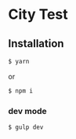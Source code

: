 # City Test
## Installation
```sh
$ yarn
```
or
```sh
$ npm i
```

### dev mode
```sh
$ gulp dev
```

